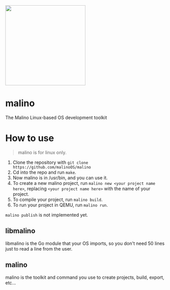 <img src="https://winksplorer.net/malino.png" width="250">

# malino
The Malino Linux-based OS development toolkit

# How to use
> malino is for linux only.

1. Clone the repository with `git clone https://github.com/malinoOS/malino`
2. Cd into the repo and run `make`.
3. Now malino is in /usr/bin, and you can use it.
4. To create a new malino project, run `malino new <your project name here>`, replacing `<your project name here>` with the name of your project.
5. To compile your project, run `malino build`.
6. To run your project in QEMU, run `malino run`.

`malino publish` is not implemented yet.

## libmalino
libmalino is the Go module that your OS imports, so you don't need 50 lines just to read a line from the user.

## malino
malino is the toolkit and command you use to create projects, build, export, etc...